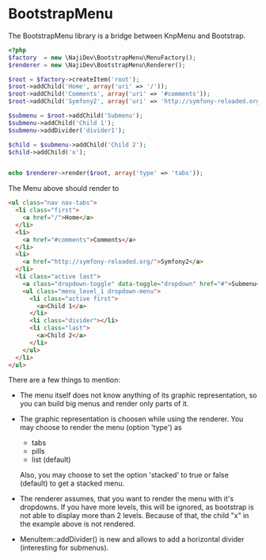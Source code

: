 BootstrapMenu
=============

The BootstrapMenu library is a bridge between KnpMenu and Bootstrap.

```php
<?php
$factory  = new \NajiDev\BootstrapMenu\MenuFactory();
$renderer = new \NajiDev\BootstrapMenu\Renderer();

$root = $factory->createItem('root');
$root->addChild('Home', array('uri' => '/'));
$root->addChild('Comments', array('uri' => '#comments'));
$root->addChild('Symfony2', array('uri' => 'http://symfony-reloaded.org/'));

$submenu = $root->addChild('Submenu');
$submenu->addChild('Child 1');
$submenu->addDivider('divider1');

$child = $submenu->addChild('Child 2');
$child->addChild('x');


echo $renderer->render($root, array('type' => 'tabs'));
```

The Menu above should render to

```html
<ul class="nav nav-tabs">
  <li class="first">
    <a href="/">Home</a>
  </li>
  <li>
    <a href="#comments">Comments</a>
  </li>
  <li>
    <a href="http://symfony-reloaded.org/">Symfony2</a>
  </li>
  <li class="active last">
    <a class="dropdown-toggle" data-toggle="dropdown" href="#">Submenu<span class="caret"></span></a>
    <ul class="menu_level_1 dropdown-menu">
      <li class="active first">
        <a>Child 1</a>
      </li>
      <li class="divider"></li>
      <li class="last">
        <a>Child 2</a>
      </li>
    </ul>
  </li>
</ul>
```

There are a few things to mention:

  - The menu itself does not know anything of its graphic representation, so you can build big menus and render only
    parts of it.
  - The graphic representation is choosen while using the renderer. You may choose to render the menu (option 'type') as

    - tabs
    - pills
    - list (default)

    Also, you may choose to set the option 'stacked' to true or false (default) to get a stacked menu.
  - The renderer assumes, that you want to render the menu with it's dropdowns. If you have more levels, this will
    be ignored, as bootstrap is not able to display more than 2 levels. Because of that, the child "x" in the example
    above is not rendered.
  - MenuItem::addDivider() is new and allows to add a horizontal divider (interesting for submenus).
